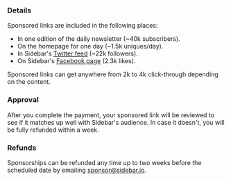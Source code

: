 ### Details

Sponsored links are included in the following places:

- In one edition of the daily newsletter (~40k subscribers).
- On the homepage for one day (~1.5k uniques/day).
- In Sidebar's [Twitter feed](https://twitter.com/sidebario) (~22k followers).
- On Sidebar's [Facebook page](https://www.facebook.com/SidebarIO) (2.3k likes).

Sponsored links can get anywhere from 2k to 4k click-through depending on the content. 

### Approval

After you complete the payment, your sponsored link will be reviewed to see if it matches up well with Sidebar's audience. In case it doesn't, you will be fully refunded within a week. 

### Refunds

Sponsorships can be refunded any time up to two weeks before the scheduled date by emailing [sponsor@sidebar.io](mailto:sponsor@sidebar.io).